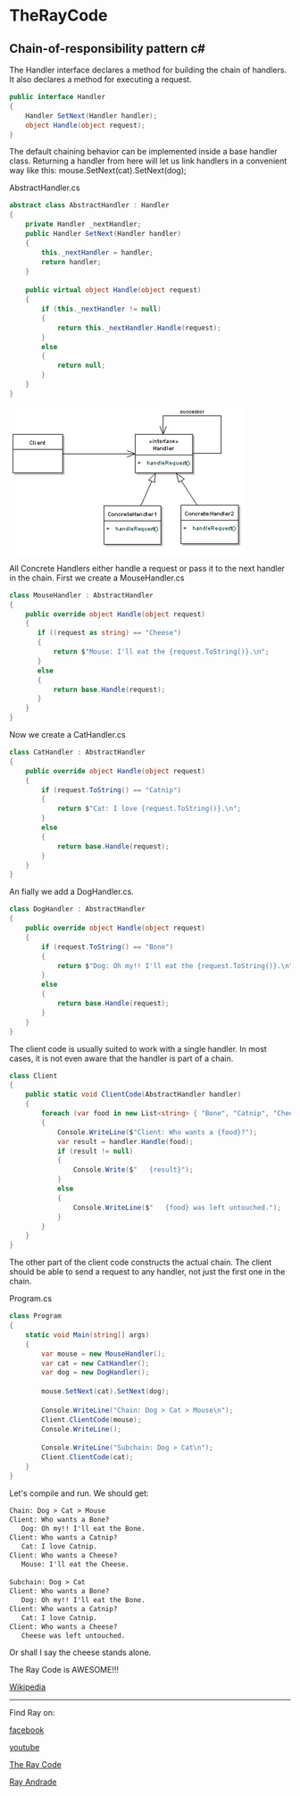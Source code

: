 # TheRayCode
## Chain-of-responsibility pattern c#

The Handler interface declares a method for building the chain of handlers.
It also declares a method for executing a request.
```c#
public interface Handler
{
    Handler SetNext(Handler handler);
    object Handle(object request);
}
```
The default chaining behavior can be implemented inside a base handler class.
Returning a handler from here will let us link handlers in a convenient way like this:
mouse.SetNext(cat).SetNext(dog);

AbstractHandler.cs
```c#
abstract class AbstractHandler : Handler
{
    private Handler _nextHandler;
    public Handler SetNext(Handler handler)
    {
        this._nextHandler = handler;
        return handler;
    }
        
    public virtual object Handle(object request)
    {
        if (this._nextHandler != null)
        {
            return this._nextHandler.Handle(request);
        }
        else
        {
            return null;
        }
    }
}
```
![ChainOfResponsibility](/UMLs/images/ChainOfResponsibility/ChainOfResponsibility-2.jpg)

All Concrete Handlers either handle a request or pass it to the next handler in the chain.
First we create a MouseHandler.cs
```c#
class MouseHandler : AbstractHandler
{
    public override object Handle(object request)
    {
       if ((request as string) == "Cheese")
       {
           return $"Mouse: I'll eat the {request.ToString()}.\n";
       }
       else
       {
           return base.Handle(request);
       }
    }
}
```
Now we create a CatHandler.cs
```c#
class CatHandler : AbstractHandler
{
    public override object Handle(object request)
    {
        if (request.ToString() == "Catnip")
        {
            return $"Cat: I love {request.ToString()}.\n";
        }
        else
        {
            return base.Handle(request);
        }
    }
}
```

An fially we add a DogHandler.cs.
```c#
class DogHandler : AbstractHandler
{
    public override object Handle(object request)
    {
        if (request.ToString() == "Bone")
        {
            return $"Dog: Oh my!! I'll eat the {request.ToString()}.\n";
        }
        else
        {
            return base.Handle(request);
        }
    }
}
```
The client code is usually suited to work with a single handler. 
In most cases, it is not even aware that the handler is part of a chain.

```c#
class Client
{
    public static void ClientCode(AbstractHandler handler)
    {
        foreach (var food in new List<string> { "Bone", "Catnip", "Cheese" })
        {
            Console.WriteLine($"Client: Who wants a {food}?");
            var result = handler.Handle(food);
            if (result != null)
            {
                Console.Write($"   {result}");
            }
            else
            {
                Console.WriteLine($"   {food} was left untouched.");
            }
        }
    }
}
```
The other part of the client code constructs the actual chain.
The client should be able to send a request to any handler, not just the first one in the chain.

Program.cs
```c#
class Program
{
    static void Main(string[] args)
    {
        var mouse = new MouseHandler();
        var cat = new CatHandler();
        var dog = new DogHandler();

        mouse.SetNext(cat).SetNext(dog);

        Console.WriteLine("Chain: Dog > Cat > Mouse\n");
        Client.ClientCode(mouse);
        Console.WriteLine();

        Console.WriteLine("Subchain: Dog > Cat\n");
        Client.ClientCode(cat);
    }
}
```
Let's compile and run.
We should get:
```run
Chain: Dog > Cat > Mouse
Client: Who wants a Bone?
   Dog: Oh my!! I'll eat the Bone.
Client: Who wants a Catnip?
   Cat: I love Catnip.
Client: Who wants a Cheese?
   Mouse: I'll eat the Cheese.

Subchain: Dog > Cat
Client: Who wants a Bone?
   Dog: Oh my!! I'll eat the Bone.
Client: Who wants a Catnip?
   Cat: I love Catnip.
Client: Who wants a Cheese?
   Cheese was left untouched.
```
Or shall I say the cheese stands alone.

The Ray Code is AWESOME!!!

[Wikipedia](https://en.wikipedia.org/wiki/Chain-of-responsibility_pattern)

----------------------------------------------------------------------------------------------------

Find Ray on:

[facebook](https://www.facebook.com/TheRayCode/)

[youtube](https://www.youtube.com/user/AndradeRay/)

[The Ray Code](https://www.RayAndrade.com)

[Ray Andrade](https://www.RayAndrade.org)
